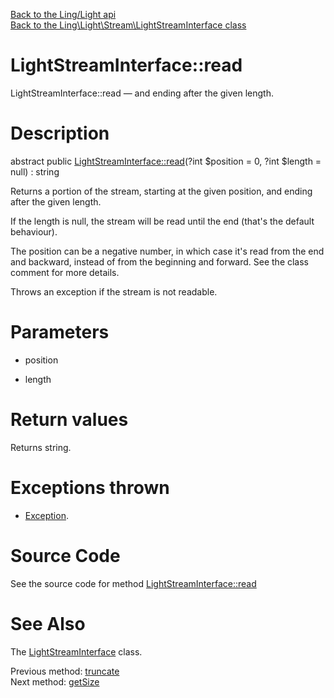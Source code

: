 [Back to the Ling/Light api](https://github.com/lingtalfi/Light/blob/master/doc/api/Ling/Light.md)<br>
[Back to the Ling\Light\Stream\LightStreamInterface class](https://github.com/lingtalfi/Light/blob/master/doc/api/Ling/Light/Stream/LightStreamInterface.md)


LightStreamInterface::read
================



LightStreamInterface::read — and ending after the given length.




Description
================


abstract public [LightStreamInterface::read](https://github.com/lingtalfi/Light/blob/master/doc/api/Ling/Light/Stream/LightStreamInterface/read.md)(?int $position = 0, ?int $length = null) : string




Returns a portion of the stream, starting at the given position,
and ending after the given length.

If the length is null, the stream will be read until the end (that's the default behaviour).

The position can be a negative number, in which case it's read from the end and backward, instead
of from the beginning and forward. See the class comment for more details.


Throws an exception if the stream is not readable.




Parameters
================


- position

    

- length

    


Return values
================

Returns string.


Exceptions thrown
================

- [Exception](http://php.net/manual/en/class.exception.php).&nbsp;







Source Code
===========
See the source code for method [LightStreamInterface::read](https://github.com/lingtalfi/Light/blob/master/Stream/LightStreamInterface.php#L126-L126)


See Also
================

The [LightStreamInterface](https://github.com/lingtalfi/Light/blob/master/doc/api/Ling/Light/Stream/LightStreamInterface.md) class.

Previous method: [truncate](https://github.com/lingtalfi/Light/blob/master/doc/api/Ling/Light/Stream/LightStreamInterface/truncate.md)<br>Next method: [getSize](https://github.com/lingtalfi/Light/blob/master/doc/api/Ling/Light/Stream/LightStreamInterface/getSize.md)<br>

